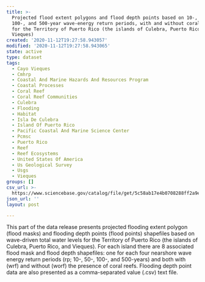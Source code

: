 ```yaml
---
title: >-
  Projected flood extent polygons and flood depth points based on 10-, 50-,
  100-, and 500-year wave-energy return periods, with and without coral reefs,
  for the Territory of Puerto Rico (the islands of Culebra, Puerto Rico, and
  Vieques)
created: '2020-11-12T19:27:58.943057'
modified: '2020-11-12T19:27:58.943065'
state: active
type: dataset
tags:
  - Cayo Vieques
  - Cmhrp
  - Coastal And Marine Hazards And Resources Program
  - Coastal Processes
  - Coral Reef
  - Coral Reef Communities
  - Culebra
  - Flooding
  - Habitat
  - Isla De Culebra
  - Island Of Puerto Rico
  - Pacific Coastal And Marine Science Center
  - Pcmsc
  - Puerto Rico
  - Reef
  - Reef Ecosystems
  - United States Of America
  - Us Geological Survey
  - Usgs
  - Vieques
groups: []
csv_url: >-
  https://www.sciencebase.gov/catalog/file/get/5c58ab17e4b0708288ff2a9e?name=PuertoRico_floodpoints.csv
json_url: ''
layout: post

---
```

This part of the data release presents projected flooding extent polygon (flood masks) and flooding depth points (flood points) shapefiles based on wave-driven total water levels for the Territory of Puerto Rico (the islands of Culebra, Puerto Rico, and Vieques). For each island there are 8 associated flood mask and flood depth shapefiles: one for each four nearshore wave energy return periods (rp; 10-, 50-, 100-, and 500-years) and both with (wrf) and without (worf) the presence of coral reefs. Flooding depth point data are also presented as a comma-separated value (.csv) text file.
